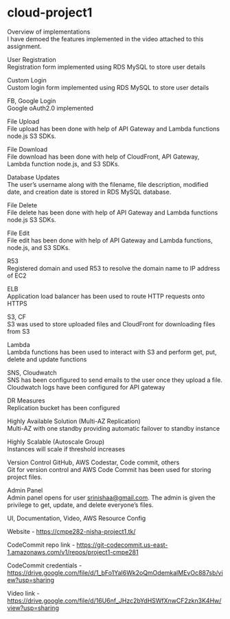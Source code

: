 # cloud-project1

Overview of implementations<br>
I have demoed the features implemented in the video attached to this assignment.

User Registration<br>
Registration form implemented using RDS MySQL to store user details


Custom Login<br>
Custom login form implemented using RDS MySQL to store user details


FB, Google Login<br>
Google oAuth2.0 implemented


File Upload<br>
File upload has been done with help of API Gateway and Lambda functions node.js S3 SDKs.


File Download<br>
File download has been done with help of CloudFront, API Gateway, Lambda function node.js, and S3 SDKs.


Database Updates<br>
The user’s username along with the filename, file description, modified date, and creation date is stored in RDS MySQL database.


File Delete <br>
File delete has been done with help of API Gateway and Lambda functions node.js S3 SDKs.


File Edit<br>
File edit has been done with help of API Gateway and Lambda functions, node.js, and  S3 SDKs.


R53<br>
Registered domain and used R53 to resolve the domain name to IP address of EC2


ELB<br>
Application load balancer has been used to route HTTP requests onto HTTPS


S3, CF<br>
S3 was used to store uploaded files and CloudFront for downloading files from S3


Lambda<br>
Lambda functions has been used to interact with S3 and perform get, put, delete and update functions


SNS, Cloudwatch<br>
SNS has been configured to send emails to the user once they upload a file.
Cloudwatch logs have been configured for API gateway


DR Measures<br>
Replication bucket has been configured


Highly Available Solution (Multi-AZ Replication)<br>
Multi-AZ with one standby providing automatic failover to standby instance


Highly Scalable (Autoscale Group)<br>
Instances will scale if threshold increases


Version Control GitHub, AWS Codestar, Code commit, others<br>
Git for version control and AWS Code Commit has been used for storing project files.


Admin Panel<br>
Admin panel opens for user srinishaa@gmail.com. The admin is given the privilege to get, update, and delete everyone’s files.


UI, Documentation, Video, AWS Resource Config

Website - https://cmpe282-nisha-project1.tk/

CodeCommit repo link - https://git-codecommit.us-east-1.amazonaws.com/v1/repos/project1-cmpe281

CodeCommit credentials - https://drive.google.com/file/d/1_bFo1YaI6Wk2oQmOdemkalMEvOc887sb/view?usp=sharing

Video link - https://drive.google.com/file/d/16U6nf_JHzc2bYdHSWfXnwCF2zkn3K4Hw/view?usp=sharing






